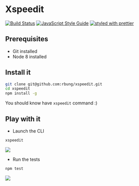 # Xspeedit 

[![Build Status](https://travis-ci.org/rbung/xspeedit.svg?branch=master)](https://travis-ci.org/rbung/xspeedit)
[![JavaScript Style Guide](https://img.shields.io/badge/code_style-standard-brightgreen.svg)](https://standardjs.com)
[![styled with prettier](https://img.shields.io/badge/styled_with-prettier-ff69b4.svg)](https://github.com/prettier/prettier)

## Prerequisites

 * Git installed
 * Node 8 installed
 
## Install it

```bash
git clone git@github.com:rbung/xspeedit.git
cd xspeedit
npm install -g
```

You should know have `xspeedit` command :)

## Play with it

 * Launch the CLI
```bash
xspeedit
```

![](https://media.giphy.com/media/3ov9jEV5d7io8bvvQQ/giphy.gif)

 * Run the tests
 
```bash
npm test
```

![](https://media.giphy.com/media/xT9IglnUJGNSDfyQBW/giphy.gif)

